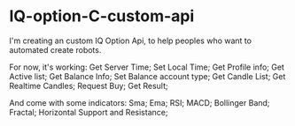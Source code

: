 # IQ-option-C-custom-api
I'm creating an custom IQ Option Api, to help peoples who want to automated create robots.

For now, it's working:
Get Server Time;
Set Local Time;
Get Profile info;
Get Active list;
Get Balance Info;
Set Balance account type;
Get Candle List;
Get Realtime Candles;
Request Buy;
Get Result;

And come with some indicators:
Sma;
Ema;
RSI;
MACD;
Bollinger Band;
Fractal;
Horizontal Support and Resistance;

